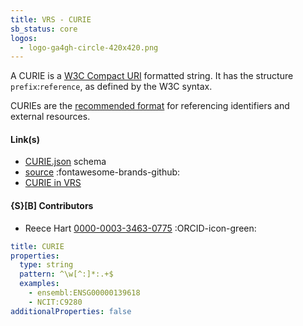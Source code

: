 ```yaml
---
title: VRS - CURIE
sb_status: core
logos:
  - logo-ga4gh-circle-420x420.png
---
```


A CURIE is a [W3C Compact URI](https://www.w3.org/TR/curie/) formatted string.
It has the structure `prefix`:`reference`, as defined by the W3C syntax.

<!--more-->

CURIEs are the [recommended format](/standards-recommendations/#identifiers-and-curies) for referencing identifiers and external
resources.

#### Link(s)

* [CURIE.json](/schema_files/json/VRS/CURIE.json) schema
* [source](https://github.com/ga4gh/vrs/tree/main) :fontawesome-brands-github:
* [CURIE in VRS](https://vrs.ga4gh.org/en/stable/terms_and_model.html#curie)

#### {S}[B] Contributors

* Reece Hart [0000-0003-3463-0775](https://orcid.org/0000-0003-3463-0775) :ORCID-icon-green:

<!--schema_block_start-->
```yaml
title: CURIE
properties:
  type: string
  pattern: ^\w[^:]*:.+$
  examples:
    - ensembl:ENSG00000139618
    - NCIT:C9280
additionalProperties: false
```
<!--schema_block_end-->

